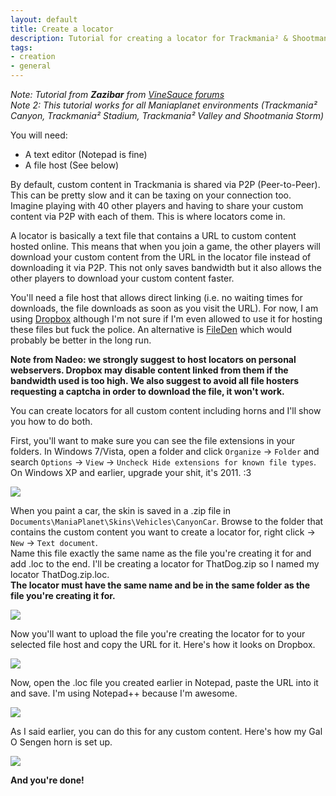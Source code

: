 ```yaml
---
layout: default
title: Create a locator
description: Tutorial for creating a locator for Trackmania² & Shootmania
tags:
- creation
- general
---
```


*Note: Tutorial from **Zazibar** from [VineSauce forums][1]*  
*Note 2: This tutorial works for all Maniaplanet environments (Trackmania² Canyon, Trackmania² Stadium, Trackmania² Valley and Shootmania Storm)*

You will need:

* A text editor (Notepad is fine)
* A file host (See below)

By default, custom content in Trackmania is shared via P2P (Peer-to-Peer). This can be pretty slow and it can be taxing on your connection too. Imagine playing with 40 other players and having to share your custom content via P2P with each of them. This is where locators come in.

A locator is basically a text file that contains a URL to custom content hosted online. This means that when you join a game, the other players will download your custom content from the URL in the locator file instead of downloading it via P2P. This not only saves bandwidth but it also allows the other players to download your custom content faster.

You'll need a file host that allows direct linking (i.e. no waiting times for downloads, the file downloads as soon as you visit the URL). For now, I am using [Dropbox][2] although I'm not sure if I'm even allowed to use it for hosting these files but fuck the police. An alternative is [FileDen][3] which would probably be better in the long run.

**Note from Nadeo: we strongly suggest to host locators on personal webservers. Dropbox may disable content linked from them if the bandwidth used is too high. We also suggest to avoid all file hosters requesting a captcha in order to download the file, it won't work.**

You can create locators for all custom content including horns and I'll show you how to do both.

First, you'll want to make sure you can see the file extensions in your folders. In Windows 7/Vista, open a folder and click `Organize` -> `Folder` and search `Options` -> `View` -> `Uncheck Hide extensions for known file types`. On Windows XP and earlier, upgrade your shit, it's 2011. :3

![][4]

When you paint a car, the skin is saved in a .zip file in `Documents\ManiaPlanet\Skins\Vehicles\CanyonCar`. Browse to the folder that contains the custom content you want to create a locator for, right click -> `New` -> `Text document`.  
Name this file exactly the same name as the file you're creating it for and add .loc to the end. I'll be creating a locator for ThatDog.zip so I named my locator ThatDog.zip.loc.  
**The locator must have the same name and be in the same folder as the file you're creating it for.**

![][5]

Now you'll want to upload the file you're creating the locator for to your selected file host and copy the URL for it. Here's how it looks on Dropbox.

![][6]

Now, open the .loc file you created earlier in Notepad, paste the URL into it and save. I'm using Notepad++ because I'm awesome.

![][7]

As I said earlier, you can do this for any custom content. Here's how my Gal O Sengen horn is set up.

![][8]

**And you're done!**



[1]: http://vinesauce.com/vinetalk/index.php?topic=850.msg13648#msg13648
[2]: http://www.dropbox.com/
[3]: http://www.fileden.com/
[4]: ./img/Locator_img_explorer.jpg
[5]: ./img/Locator_img_explorer2.png
[6]: ./img/Locator_img_explorer3.jpg
[7]: ./img/Locator_img_npp.jpg
[8]: ./img/Locator_img_explorer4.jpg
